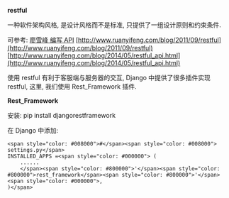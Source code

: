 **restful**

一种软件架构风格, 是设计风格而不是标准, 只提供了一组设计原则和约束条件.

可参考:
[廖雪峰 编写 API](http://www.liaoxuefeng.com/wiki/001374738125095c955c1e6d8bb493182103fac9270762a000/001402402473485d8c205b735ee4e698f90769960fcec4b000)
[http://www.ruanyifeng.com/blog/2011/09/restful](http://www.ruanyifeng.com/blog/2011/09/restful)
[http://www.ruanyifeng.com/blog/2014/05/restful_api.html](http://www.ruanyifeng.com/blog/2014/05/restful_api.html)

使用 restful 有利于客服端与服务器的交互, Django 中提供了很多插件实现 restful, 这里, 我们使用 Rest_Framework 插件.

**Rest_Framework**

安装: pip install djangorestframework

在 Django 中添加:


    <span style="color: #008000">#</span><span style="color: #008000"> settings.py</span>
    INSTALLED_APPS =<span style="color: #000000"> (
        ......
        </span><span style="color: #800000">'</span><span style="color: #800000">rest_framework</span><span style="color: #800000">'</span><span style="color: #000000">,
    )</span>
